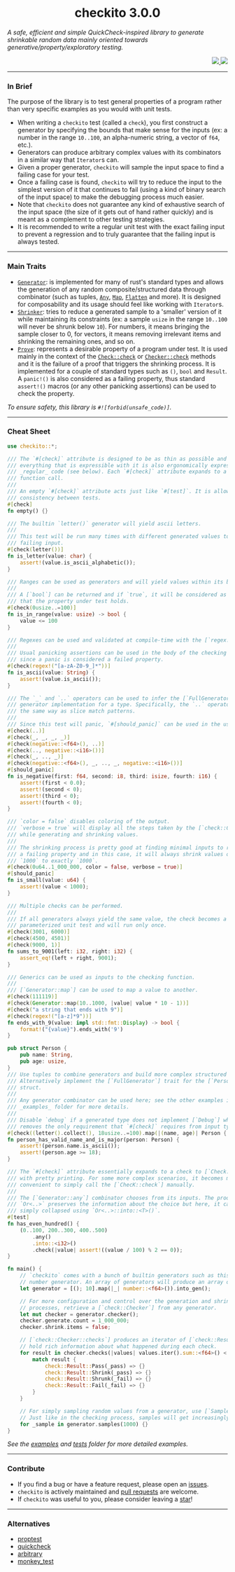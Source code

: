 <div align="center"> <h1> checkito 3.0.0 </h1> </div>

<p align="center">
    <em> 

A safe, efficient and simple QuickCheck-inspired library to generate shrinkable random data mainly oriented towards generative/property/exploratory testing.
    </em>
</p>

<div align="right">
    <a href="https://github.com/Magicolo/checkito/actions/workflows/test.yml"> <img src="https://github.com/Magicolo/checkito/actions/workflows/test.yml/badge.svg"> </a>
    <a href="https://crates.io/crates/checkito"> <img src="https://img.shields.io/crates/v/checkito.svg"> </a>
</div>

---
### In Brief

The purpose of the library is to test general properties of a program rather than very specific examples as you would with unit tests. 

- When writing a `checkito` test (called a `check`), you first construct a generator by specifying the bounds that make sense for the inputs (ex: a number in the range `10..100`, an alpha-numeric string, a vector of `f64`, etc.). 
- Generators can produce arbitrary complex values with its combinators in a similar way that `Iterator`s can.
- Given a proper generator, `checkito` will sample the input space to find a failing case for your test.
- Once a failing case is found, `checkito` will try to reduce the input to the simplest version of it that continues to fail (using a kind of binary search of the input space) to make the debugging process much easier.
- Note that `checkito` does not guarantee any kind of exhaustive search of the input space (the size of it gets out of hand rather quickly) and is meant as a complement to other testing strategies.
- It is recommended to write a regular unit test with the exact failing input to prevent a regression and to truly guarantee that the failing input is always tested.

---
### Main Traits
-   [`Generator`](src/generate.rs): is implemented for many of rust's standard types and allows the generation of any random composite/structured data through combinator (such as tuples, [`Any`](src/any.rs), [`Map`](src/map.rs), [`Flatten`](src/flatten.rs) and more). It is designed for composability and its usage should feel like working with `Iterator`s.
-   [`Shrinker`](src/shrink.rs): tries to reduce a generated sample to a 'smaller' version of it while maintaining its constraints (ex: a sample `usize` in the range `10..100` will never be shrunk below `10`). For numbers, it means bringing the sample closer to 0, for vectors, it means removing irrelevant items and shrinking the remaining ones, and so on.
-   [`Prove`](src/prove.rs): represents a desirable property of a program under test. It is used mainly in the context of the [`Check::check`](src/check.rs) or [`Checker::check`](src/check.rs) methods and it is the failure of a proof that triggers the shrinking process. It is implemented for a couple of standard types such as `()`, `bool` and `Result`. A `panic!()` is also considered as a failing property, thus standard `assert!()` macros (or any other panicking assertions) can be used to check the property.
   
*To ensure safety, this library is `#![forbid(unsafe_code)]`.*

---
### Cheat Sheet

```rust
use checkito::*;

/// The `#[check]` attribute is designed to be as thin as possible and
/// everything that is expressible with it is also ergonomically expressible as
/// _regular_ code (see below). Each `#[check]` attribute expands to a single
/// function call.
///
/// An empty `#[check]` attribute acts just like `#[test]`. It is allowed for
/// consistency between tests.
#[check]
fn empty() {}

/// The builtin `letter()` generator will yield ascii letters.
///
/// This test will be run many times with different generated values to find a
/// failing input.
#[check(letter())]
fn is_letter(value: char) {
    assert!(value.is_ascii_alphabetic());
}

/// Ranges can be used as generators and will yield values within its bounds.
///
/// A [`bool`] can be returned and if `true`, it will be considered as evidence
/// that the property under test holds.
#[check(0usize..=100)]
fn is_in_range(value: usize) -> bool {
    value <= 100
}

/// Regexes can be used and validated at compile-time with the [`regex!`] macro.
///
/// Usual panicking assertions can be used in the body of the checking function
/// since a panic is considered a failed property.
#[check(regex!("[a-zA-Z0-9_]*"))]
fn is_ascii(value: String) {
    assert!(value.is_ascii());
}

/// The `_` and `..` operators can be used to infer the [`FullGenerator`]
/// generator implementation for a type. Specifically, the `..` operator works
/// the same way as slice match patterns.
///
/// Since this test will panic, `#[should_panic]` can be used in the usual way.
#[check(..)]
#[check(_, _, _, _)]
#[check(negative::<f64>(), ..)]
#[check(.., negative::<i16>())]
#[check(_, .., _)]
#[check(negative::<f64>(), _, .., _, negative::<i16>())]
#[should_panic]
fn is_negative(first: f64, second: i8, third: isize, fourth: i16) {
    assert!(first < 0.0);
    assert!(second < 0);
    assert!(third < 0);
    assert!(fourth < 0);
}

/// `color = false` disables coloring of the output.
/// `verbose = true` will display all the steps taken by the [`check::Checker`]
/// while generating and shrinking values.
///
/// The shrinking process is pretty good at finding minimal inputs to reproduce
/// a failing property and in this case, it will always shrink values over
/// `1000` to exactly `1000`.
#[check(0u64..1_000_000, color = false, verbose = true)]
#[should_panic]
fn is_small(value: u64) {
    assert!(value < 1000);
}

/// Multiple checks can be performed.
///
/// If all generators always yield the same value, the check becomes a
/// parameterized unit test and will run only once.
#[check(3001, 6000)]
#[check(4500, 4501)]
#[check(9000, 1)]
fn sums_to_9001(left: i32, right: i32) {
    assert_eq!(left + right, 9001);
}

/// Generics can be used as inputs to the checking function.
///
/// [`Generator::map`] can be used to map a value to another.
#[check(111119)]
#[check(Generator::map(10..1000, |value| value * 10 - 1))]
#[check("a string that ends with 9")]
#[check(regex!("[a-z]*9"))]
fn ends_with_9(value: impl std::fmt::Display) -> bool {
    format!("{value}").ends_with('9')
}

pub struct Person {
    pub name: String,
    pub age: usize,
}
/// Use tuples to combine generators and build more complex structured types.
/// Alternatively implement the [`FullGenerator`] trait for the [`Person`]
/// struct.
///
/// Any generator combinator can be used here; see the other examples in the
/// _examples_ folder for more details.
///
/// Disable `debug` if a generated type does not implement [`Debug`] which
/// removes the only requirement that `#[check]` requires from input types.
#[check((letter().collect(), 18usize..=100).map(|(name, age)| Person { name, age }), debug = false)]
fn person_has_valid_name_and_is_major(person: Person) {
    assert!(person.name.is_ascii());
    assert!(person.age >= 18);
}

/// The `#[check]` attribute essentially expands to a check to [`Check::check`]
/// with pretty printing. For some more complex scenarios, it becomes more
/// convenient to simply call the [`ChecK::check`] manually.
///
/// The [`Generator::any`] combinator chooses from its inputs. The produced
/// `Or<..>` preserves the information about the choice but here, it can be
/// simply collapsed using `Or<..>::into::<T>()`.
#[test]
fn has_even_hundred() {
    (0..100, 200..300, 400..500)
        .any()
        .into::<i32>()
        .check(|value| assert!((value / 100) % 2 == 0));
}

fn main() {
    // `checkito` comes with a bunch of builtin generators such as this generic
    // number generator. An array of generators will produce an array of values.
    let generator = [(); 10].map(|_| number::<f64>()).into_gen();

    // For more configuration and control over the generation and shrinking
    // processes, retrieve a [`check::Checker`] from any generator.
    let mut checker = generator.checker();
    checker.generate.count = 1_000_000;
    checker.shrink.items = false;

    // [`check::Checker::checks`] produces an iterator of [`check::Result`] which
    // hold rich information about what happened during each check.
    for result in checker.checks(|values| values.iter().sum::<f64>() < 1000.0) {
        match result {
            check::Result::Pass(_pass) => {}
            check::Result::Shrink(_pass) => {}
            check::Result::Shrunk(_fail) => {}
            check::Result::Fail(_fail) => {}
        }
    }

    // For simply sampling random values from a generator, use [`Sample::samples`].
    // Just like in the checking process, samples will get increasingly larger.
    for _sample in generator.samples(1000) {}
}
```

_See the [examples](examples/) and [tests](tests/) folder for more detailed examples._

---
### Contribute
- If you find a bug or have a feature request, please open an [issues](https://github.com/Magicolo/checkito/issues).
- `checkito` is actively maintained and [pull requests](https://github.com/Magicolo/checkito/pulls) are welcome.
- If `checkito` was useful to you, please consider leaving a [star](https://github.com/Magicolo/checkito)!

---
### Alternatives
- [proptest](https://crates.io/crates/proptest)
- [quickcheck](https://crates.io/crates/quickcheck)
- [arbitrary](https://crates.io/crates/arbitrary)
- [monkey_test](https://crates.io/crates/monkey_test)
